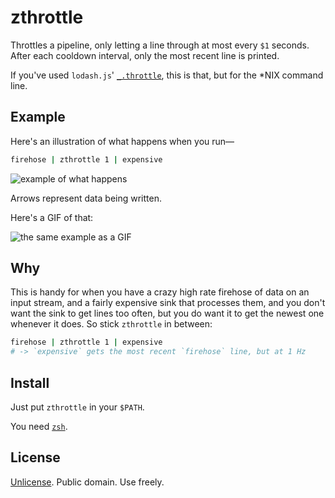 # zthrottle

Throttles a pipeline, only letting a line through at most every `$1` seconds.
After each cooldown interval, only the most recent line is printed.

If you've used `lodash.js`' [`_.throttle`][lodash-throttle], this is that, but
for the \*NIX command line.

## Example

Here's an illustration of what happens when you run—

```zsh
firehose | zthrottle 1 | expensive
```

![example of what happens][illustration]

Arrows represent data being written.

Here's a GIF of that:

![the same example as a GIF][gif]

## Why

This is handy for when you have a crazy high rate firehose of data on an input
stream, and a fairly expensive sink that processes them, and you don't want the
sink to get lines too often, but you do want it to get the newest one whenever
it does.  So stick `zthrottle` in between:

```zsh
firehose | zthrottle 1 | expensive
# -> `expensive` gets the most recent `firehose` line, but at 1 Hz
```

## Install

Just put `zthrottle` in your `$PATH`.

You need [`zsh`][wiki-zsh].

## License

[Unlicense][unlicense].  Public domain.  Use freely.


[gif]: https://user-images.githubusercontent.com/5231746/28240490-f6b818b6-697a-11e7-9923-1d976b542582.gif
[illustration]: https://user-images.githubusercontent.com/5231746/28240427-a0bbf3c0-6979-11e7-9c0c-b597bafd3873.png
[lodash-throttle]: https://lodash.com/docs/4.17.4#throttle
[unlicense]: https://unlicense.org/
[wiki-zsh]: https://en.wikipedia.org/wiki/Z_shell
